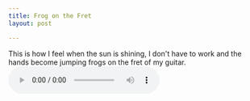 ```yaml
---
title: Frog on the Fret
layout: post

---
```


This is how I feel when the sun is shining, I don't have to work and the hands become jumping frogs on the fret of my guitar.
<audio controls>
  <source src="/assets/recs/frogonthefret.mp3" type="audio/mpeg">
Your browser does not support the audio element.
</audio>
